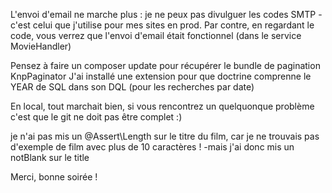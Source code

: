 L'envoi d'email ne marche plus : je ne peux pas divulguer les codes SMTP - c'est celui que j'utilise pour mes sites en prod. Par contre, en regardant le code, 
vous verrez que l'envoi d'email était fonctionnel (dans le service MovieHandler)

Pensez à faire un composer update pour récupérer le bundle de pagination KnpPaginator
J'ai installé une extension pour que doctrine comprenne le YEAR de SQL dans son DQL (pour les recherches par date)

En local, tout marchait bien, si vous rencontrez un quelquonque problème c'est que le git ne doit pas être complet :)

je n'ai pas mis un @Assert\Length sur le titre du film, car je ne trouvais pas d'exemple de film avec plus de 10 caractères ! -mais j'ai donc mis un notBlank sur le title


Merci, bonne soirée !
